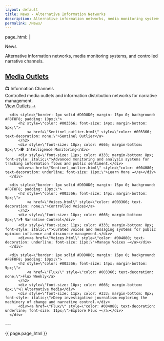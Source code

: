 ```yaml
---
layout: default
title: News - Alternative Information Networks
description: Alternative information networks, media monitoring systems, and controlled narrative channels
permalink: /News/
---
```

page_html: |

  <div style=\"width: 760px; margin: 20px auto; background: #fff; border: 1px solid #CCC; padding: 20px;\">
      <div style=\"background: linear-gradient(#6699CC, #4477AA); color: #fff; padding: 10px; font-weight: bold; font-size: 16px; border-bottom: 1px solid #003366; margin: -20px -20px 20px -20px;\">News</div>
      <p>Alternative information networks, media monitoring systems, and controlled narrative channels.</p>      <div style=\"border: 1px solid #D0D0D0; margin: 15px 0; background: #F8F8F8; padding: 10px;\">
          <h2 style=\"color: #003366; font-size: 14px; margin-bottom: 5px;\">
              <a href=\"Outlets.html\" style=\"color: #003366; text-decoration: none;\">Media Outlets</a>
          </h2>
          <div style=\"font-size: 10px; color: #666; margin-bottom: 8px;\">📺 Information Channels</div>
          <div style=\"font-size: 11px; color: #333; margin-bottom: 8px; font-style: italic;\">Controlled media outlets and information distribution networks for narrative management.</div>
          <div><a href=\"Outlets.html\" style=\"color: #004080; text-decoration: underline; font-size: 11px;\">View Outlets →</a></div>
      </div>
  
      <div style=\"border: 1px solid #D0D0D0; margin: 15px 0; background: #F8F8F8; padding: 10px;\">
          <h2 style=\"color: #003366; font-size: 14px; margin-bottom: 5px;\">
              <a href=\"Sentinel_outlier.html\" style=\"color: #003366; text-decoration: none;\">Sentinel Outlier</a>
          </h2>
          <div style=\"font-size: 10px; color: #666; margin-bottom: 8px;\">🕵️ Intelligence Monitoring</div>
          <div style=\"font-size: 11px; color: #333; margin-bottom: 8px; font-style: italic;\">Advanced monitoring and analysis systems for tracking information flows and public sentiment.</div>
          <div><a href=\"Sentinel_outlier.html\" style=\"color: #004080; text-decoration: underline; font-size: 11px;\">Learn More →</a></div>
      </div>
  
      <div style=\"border: 1px solid #D0D0D0; margin: 15px 0; background: #F8F8F8; padding: 10px;\">
          <h2 style=\"color: #003366; font-size: 14px; margin-bottom: 5px;\">
              <a href=\"Voices.html\" style=\"color: #003366; text-decoration: none;\">Controlled Voices</a>
          </h2>
          <div style=\"font-size: 10px; color: #666; margin-bottom: 8px;\">🎙️ Narrative Control</div>
          <div style=\"font-size: 11px; color: #333; margin-bottom: 8px; font-style: italic;\">Curated voices and messaging systems for public opinion influence and discourse management.</div>
          <div><a href=\"Voices.html\" style=\"color: #004080; text-decoration: underline; font-size: 11px;\">Manage Voices →</a></div>
      </div>
  
      <div style=\"border: 1px solid #D0D0D0; margin: 15px 0; background: #F8F8F8; padding: 10px;\">
          <h2 style=\"color: #003366; font-size: 14px; margin-bottom: 5px;\">
              <a href=\"Flux/\" style=\"color: #003366; text-decoration: none;\">Flux Weekly</a>
          </h2>
          <div style=\"font-size: 10px; color: #666; margin-bottom: 8px;\">📰 Alternative Media</div>
          <div style=\"font-size: 11px; color: #333; margin-bottom: 8px; font-style: italic;\">Deep investigative journalism exploring the machinery of change and narrative control.</div>
          <div><a href=\"Flux/\" style=\"color: #004080; text-decoration: underline; font-size: 11px;\">Explore Flux →</a></div>
      </div>
  </div>
---

{{ page.page_html }}
